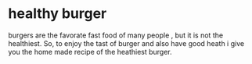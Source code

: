 # healthy burger
burgers are the favorate fast food of many people , but it is not the healthiest.
So, to enjoy the tast of burger and also have good heath i give you the home made recipe of the heathiest burger. 
